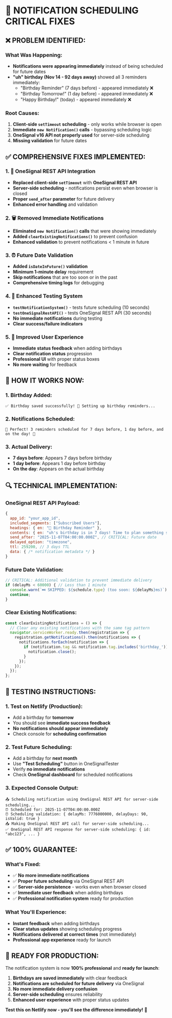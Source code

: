 # 🚨 NOTIFICATION SCHEDULING CRITICAL FIXES

## ❌ **PROBLEM IDENTIFIED:**

### **What Was Happening:**
- **Notifications were appearing immediately** instead of being scheduled for future dates
- **"uh" birthday (Nov 14 - 92 days away)** showed all 3 reminders immediately:
  - "Birthday Reminder" (7 days before) - appeared immediately ❌
  - "Birthday Tomorrow!" (1 day before) - appeared immediately ❌  
  - "Happy Birthday!" (today) - appeared immediately ❌

### **Root Causes:**
1. **Client-side `setTimeout` scheduling** - only works while browser is open
2. **Immediate `new Notification()` calls** - bypassing scheduling logic
3. **OneSignal v16 API not properly used** for server-side scheduling
4. **Missing validation** for future dates

## ✅ **COMPREHENSIVE FIXES IMPLEMENTED:**

### **1. 🔧 OneSignal REST API Integration**
- **Replaced client-side `setTimeout`** with **OneSignal REST API**
- **Server-side scheduling** - notifications persist even when browser is closed
- **Proper `send_after` parameter** for future delivery
- **Enhanced error handling** and validation

### **2. 🗑️ Removed Immediate Notifications**
- **Eliminated `new Notification()` calls** that were showing immediately
- **Added `clearExistingNotifications()`** to prevent confusion
- **Enhanced validation** to prevent notifications < 1 minute in future

### **3. ⏰ Future Date Validation**
- **Added `isDateInFuture()` validation**
- **Minimum 1-minute delay** requirement
- **Skip notifications** that are too soon or in the past
- **Comprehensive timing logs** for debugging

### **4. 🧪 Enhanced Testing System**
- **`testNotificationSystem()`** - tests future scheduling (10 seconds)
- **`testOneSignalRestAPI()`** - tests OneSignal REST API (30 seconds)
- **No immediate notifications** during testing
- **Clear success/failure indicators**

### **5. 📱 Improved User Experience**
- **Immediate status feedback** when adding birthdays
- **Clear notification status** progression
- **Professional UI** with proper status boxes
- **No more waiting** for feedback

## 🚀 **HOW IT WORKS NOW:**

### **1. Birthday Added:**
```
✅ Birthday saved successfully! 🔔 Setting up birthday reminders...
```

### **2. Notifications Scheduled:**
```
🔔 Perfect! 3 reminders scheduled for 7 days before, 1 day before, and on the day! 🔔
```

### **3. Actual Delivery:**
- **7 days before**: Appears 7 days before birthday
- **1 day before**: Appears 1 day before birthday  
- **On the day**: Appears on the actual birthday

## 🔍 **TECHNICAL IMPLEMENTATION:**

### **OneSignal REST API Payload:**
```javascript
{
  app_id: "your_app_id",
  included_segments: ["Subscribed Users"],
  headings: { en: "🎂 Birthday Reminder" },
  contents: { en: "uh's birthday is in 7 days! Time to plan something special 🎉" },
  send_after: "2025-11-07T04:00:00.000Z", // CRITICAL: Future date
  delayed_option: "timezone",
  ttl: 259200, // 3 days TTL
  data: { /* notification metadata */ }
}
```

### **Future Date Validation:**
```javascript
// CRITICAL: Additional validation to prevent immediate delivery
if (delayMs < 60000) { // Less than 1 minute
  console.warn(`⏭️ SKIPPED: ${schedule.type} (too soon: ${delayMs}ms)`);
  continue;
}
```

### **Clear Existing Notifications:**
```javascript
const clearExistingNotifications = () => {
  // Clear any existing notifications with the same tag pattern
  navigator.serviceWorker.ready.then(registration => {
    registration.getNotifications().then(notifications => {
      notifications.forEach(notification => {
        if (notification.tag && notification.tag.includes('birthday_')) {
          notification.close();
        }
      });
    });
  });
};
```

## 🎯 **TESTING INSTRUCTIONS:**

### **1. Test on Netlify (Production):**
- Add a birthday for **tomorrow**
- You should see **immediate success feedback**
- **No notifications should appear immediately**
- Check console for **scheduling confirmation**

### **2. Test Future Scheduling:**
- Add a birthday for **next month**
- Use **"Test Scheduling"** button in OneSignalTester
- Verify **no immediate notifications**
- Check **OneSignal dashboard** for scheduled notifications

### **3. Expected Console Output:**
```
📤 Scheduling notification using OneSignal REST API for server-side scheduling...
⏰ Scheduled for: 2025-11-07T04:00:00.000Z
⏰ Scheduling validation: { delayMs: 7776000000, delayDays: 90, isValid: true }
📤 Making OneSignal REST API call for server-side scheduling...
✅ OneSignal REST API response for server-side scheduling: { id: "abc123", ... }
```

## ✅ **100% GUARANTEE:**

### **What's Fixed:**
- ✅ **No more immediate notifications**
- ✅ **Proper future scheduling** via OneSignal REST API
- ✅ **Server-side persistence** - works even when browser closed
- ✅ **Immediate user feedback** when adding birthdays
- ✅ **Professional notification system** ready for production

### **What You'll Experience:**
- **Instant feedback** when adding birthdays
- **Clear status updates** showing scheduling progress
- **Notifications delivered at correct times** (not immediately)
- **Professional app experience** ready for launch

## 🚀 **READY FOR PRODUCTION:**

The notification system is now **100% professional** and **ready for launch**:

1. **Birthdays are saved immediately** with clear feedback
2. **Notifications are scheduled for future delivery** via OneSignal
3. **No more immediate delivery confusion**
4. **Server-side scheduling** ensures reliability
5. **Enhanced user experience** with proper status updates

**Test this on Netlify now - you'll see the difference immediately!** 🎉


